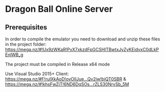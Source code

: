Dragon Ball Online Server
======

## Prerequisites

In order to compile the emulator you need to download and unzip these files in the project folder:
https://mega.nz/#!Ux9zWKaR!PvX7xkzdFpGCSHITBwtxJyZyKEidvxC0dLkPEnIWB_g

The project must be compiled in Release x64 mode

Use Visual Studio 2015+
Client: https://mega.nz/#F!ruIXkAoD!ovOlIJue...Qv2jw!bjQT0SBR & https://mega.nz/#!khsFwZjT!6ND6DqSOs...rZLS30NrvSb_5M
